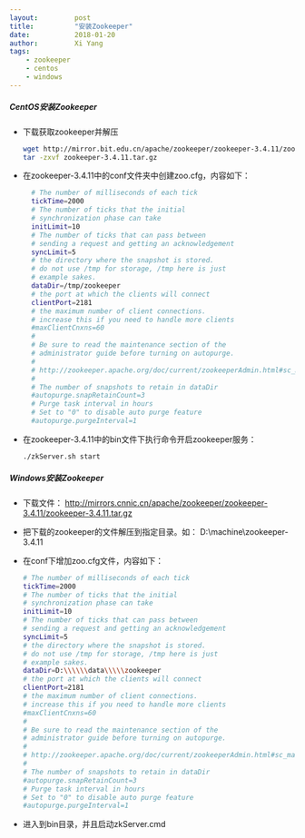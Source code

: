 ```yaml
---
layout: 		post
title: 			"安装Zookeeper"
date:			2018-01-20 
author:			Xi Yang
tags: 
    - zookeeper
    - centos
    - windows
---   
```


##### CentOS安装Zookeeper

- 下载获取zookeeper并解压
	```bash
	wget http://mirror.bit.edu.cn/apache/zookeeper/zookeeper-3.4.11/zookeeper-3.4.11.tar.gz
	tar -zxvf zookeeper-3.4.11.tar.gz
	```

- 在zookeeper-3.4.11中的conf文件夹中创建zoo.cfg，内容如下：
	```bash
	  # The number of milliseconds of each tick
	  tickTime=2000
	  # The number of ticks that the initial
	  # synchronization phase can take
	  initLimit=10
	  # The number of ticks that can pass between
	  # sending a request and getting an acknowledgement
	  syncLimit=5
	  # the directory where the snapshot is stored.
	  # do not use /tmp for storage, /tmp here is just
	  # example sakes.
	  dataDir=/tmp/zookeeper
	  # the port at which the clients will connect
	  clientPort=2181
	  # the maximum number of client connections.
	  # increase this if you need to handle more clients
	  #maxClientCnxns=60
	  #
	  # Be sure to read the maintenance section of the
	  # administrator guide before turning on autopurge.
	  #
	  # http://zookeeper.apache.org/doc/current/zookeeperAdmin.html#sc_maintenance
	  #
	  # The number of snapshots to retain in dataDir
	  #autopurge.snapRetainCount=3
	  # Purge task interval in hours
	  # Set to "0" to disable auto purge feature
	  #autopurge.purgeInterval=1
	```

- 在zookeeper-3.4.11中的bin文件下执行命令开启zookeeper服务：
	```bash
	./zkServer.sh start
	```

##### Windows安装Zookeeper

- 下载文件：
	http://mirrors.cnnic.cn/apache/zookeeper/zookeeper-3.4.11/zookeeper-3.4.11.tar.gz 

- 把下载的zookeeper的文件解压到指定目录。如： D:\machine\zookeeper-3.4.11

- 在conf下增加zoo.cfg文件，内容如下：
	 ```bash
	 # The number of milliseconds of each tick
	 tickTime=2000
	 # The number of ticks that the initial
	 # synchronization phase can take
	 initLimit=10
	 # The number of ticks that can pass between
	 # sending a request and getting an acknowledgement
	 syncLimit=5
	 # the directory where the snapshot is stored.
	 # do not use /tmp for storage, /tmp here is just
	 # example sakes.
	 dataDir=D:\\\\\\data\\\\\zookeeper
	 # the port at which the clients will connect
	 clientPort=2181
	 # the maximum number of client connections.
	 # increase this if you need to handle more clients
	 #maxClientCnxns=60
	 #
	 # Be sure to read the maintenance section of the
	 # administrator guide before turning on autopurge.
	 #
	 # http://zookeeper.apache.org/doc/current/zookeeperAdmin.html#sc_maintenance
	 #
	 # The number of snapshots to retain in dataDir
	 #autopurge.snapRetainCount=3
	 # Purge task interval in hours
	 # Set to "0" to disable auto purge feature
	 #autopurge.purgeInterval=1
 	 ```

- 进入到bin目录，并且启动zkServer.cmd
